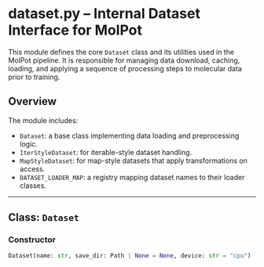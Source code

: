 # dataset.py – Internal Dataset Interface for MolPot

This module defines the core `Dataset` class and its utilities used in the MolPot pipeline. It is responsible for managing data download, caching, loading, and applying a sequence of processing steps to molecular data prior to training.

## Overview

The module includes:

- `Dataset`: a base class implementing data loading and preprocessing logic.
- `IterStyleDataset`: for iterable-style dataset handling.
- `MapStyleDataset`: for map-style datasets that apply transformations on access.
- `DATASET_LOADER_MAP`: a registry mapping dataset names to their loader classes.

---

## Class: `Dataset`

### Constructor

```python
Dataset(name: str, save_dir: Path | None = None, device: str = "cpu")
